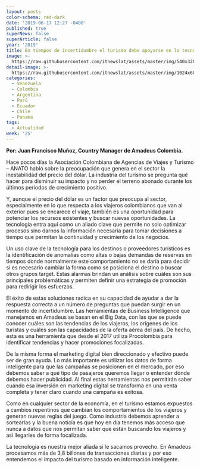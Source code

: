 ```yaml
---
layout: posts
color-schema: red-dark
date: '2019-06-17 12:27 -0400'
published: true
superNews: false
superArticle: false
year: '2019'
title: En tiempos de incertidumbre el turismo debe apoyarse en la tecnología
image: >-
  https://raw.githubusercontent.com/itnewslat/assets/master/img/540x320/Juan-Francisco-M-p.jpg
detail-image: >-
  https://raw.githubusercontent.com/itnewslat/assets/master/img/1024x680/Juan-Francisco-M-g.jpg
categories:
  - Venezuela
  - Colombia
  - Argentina
  - Perú
  - Ecuador
  - Chile
  - Panama
tags:
  - Actualidad
week: '25'
---
```

**Por: Juan Francisco Muñoz, Country Manager de Amadeus Colombia.**
 
Hace pocos días la Asociación Colombiana de Agencias de Viajes y Turismo – ANATO habló sobre la preocupación que genera en el sector la inestabilidad del precio del dólar. La industria del turismo se pregunta qué hacer para disminuir su impacto y no perder el terreno abonado durante los últimos periodos de crecimiento positivo.  
 
Y, aunque el precio del dólar es un factor que preocupa al sector, especialmente en lo que respecta a los viajeros colombianos que van al exterior pues se encarece el viaje, también es una oportunidad para potenciar los recursos existentes y buscar nuevas oportunidades. La tecnología entra aquí como un aliado clave que permite no solo optimizar procesos sino darnos la información necesaria para tomar decisiones a tiempo que permitan la continuidad y crecimiento de los negocios. 
 
Un uso clave de la tecnología para los destinos o proveedores turísticos es la identificación de anomalías como altas o bajas demandas de reservas en tiempos donde normalmente este comportamiento no se daría para decidir si es necesario cambiar la forma como se posiciona el destino o buscar otros grupos target. Estas alarmas brindan un análisis sobre cuáles son sus principales problemáticas y permiten definir una estrategia de promoción para redirigir los esfuerzos.
 
El éxito de estas soluciones radica en su capacidad de ayudar a dar la respuesta correcta a un número de preguntas que puedan surgir en un momento de incertidumbre. Las herramientas de Business Intelligence que manejamos en Amadeus se basan en el Big Data, con las que se puede conocer cuáles son las tendencias de los viajeros, los orígenes de los turistas y cuáles son las capacidades de la oferta aérea del país. De hecho, esta es una herramienta que desde el 2017 utiliza Procolombia para identificar tendencias y hacer promociones focalizadas.
 
De la misma forma el marketing digital bien direccionado y efectivo puede ser de gran ayuda. Lo más importante es utilizar los datos de forma inteligente para que las campañas se posicionen en el mercado, por eso debemos saber a qué tipo de pasajeros queremos llegar o entender dónde debemos hacer publicidad. Al final estas herramientas nos permitirán saber cuándo esa inversión en marketing digital se transforma en una venta completa y tener claro cuando una campaña es exitosa. 
 
Como en cualquier sector de la economía, en el turismo estamos expuestos a cambios repentinos que cambian los comportamientos de los viajeros y generan nuevas reglas del juego. Como industria debemos aprender a sortearlas y la buena noticia es que hoy en día tenemos más acceso que nunca a datos que nos permitan saber que están buscando los viajeros y así llegarles de forma focalizada. 
 
La tecnología es nuestra mejor aliada si le sacamos provecho.  En Amadeus procesamos más de 3,8 billones de transacciones diarias y por eso entendemos el impacto del turismo basado en información inteligente. 